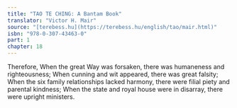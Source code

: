 ```yaml
---
title: "TAO TE CHING: A Bantam Book"
translator: "Victor H. Mair"
source: "[terebess.hu](https://terebess.hu/english/tao/mair.html)"
isbn: "978-0-307-43463-0"
part: 1
chapter: 18
---
```

Therefore,
When the great Way was forsaken,
there was humaneness and righteousness;
When cunning and wit appeared,
there was great falsity;
When the six family relationships lacked harmony,
there were filial piety and parental kindness;
When the state and royal house were in disarray,
there were upright ministers.